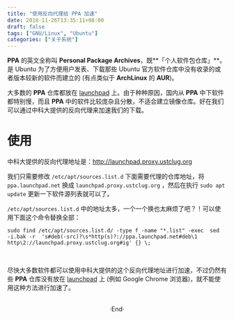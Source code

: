 ```yaml
---
title: "使用反向代理给 PPA 加速"
date: 2018-11-26T13:35:11+08:00
draft: false
tags: ["GNU/Linux", "Ubuntu"]
categories: ["关于系统"]
---
```

<!-- 
<img alt="" src="https://mogeko.github.io/images/035/" >
<span class="spoiler" ></span>
&emsp;&emsp;
 -->

**PPA** 的英文全称叫 **Personal Package Archives**，既**「个人软件包仓库」**。是 Ubuntu 为了方便用户发表、下载那些 Ubuntu 官方软件仓库中没有收录的或者版本较新的软件而建立的 (有点类似于 **ArchLinux** 的 **AUR**)。

大多数的 **PPA** 仓库都放在 [launchpad](https://launchpad.net) 上。由于种种原因，国内从 **PPA** 中下软件都特别慢，而且 **PPA** 中的软件比较庞杂且分散，不适合建立镜像仓库。好在我们可以通过中科大提供的反向代理来加速我们的下载。

# 使用

中科大提供的反向代理地址是：<http://launchpad.proxy.ustclug.org>

我们只需要修改 `/etc/apt/sources.list.d` 下面需要代理的仓库地址，将 `ppa.launchpad.net` 换成 `launchpad.proxy.ustclug.org` ，然后在执行 `sudo apt update` 更新一下软件源列表就可以了。

 `/etc/apt/sources.list.d` 中的地址太多，一个一个换也太麻烦了吧？！可以使用下面这个命令替换全部：

```shell
sudo find /etc/apt/sources.list.d/ -type f -name "*.list" -exec  sed  -i.bak -r  's#deb(-src)?\s*http(s)?://ppa.launchpad.net#deb\1 http\2://launchpad.proxy.ustclug.org#ig' {} \;
```

<br>

尽快大多数软件都可以使用中科大提供的这个反向代理地址进行加速，不过仍然有些 **PPA** 仓库没有放在 [launchpad](https://launchpad.net) 上 (例如 Google Chrome 浏览器)，就不能使用这种方法进行加速了。

<!-- 
# 搭建反向代理服务

你也可以使用自己的 **VPS**，或者任何**可以翻墙的服务器**来搭建自己的反向代理服务。

**NGINX 配置：**

```conf
#/etc/nginx/sites-available/ppa.launchpad.net 
server {
	listen 80;
	server_name [服务器地址];

	location / {
		proxy_pass http://ppa.launchpad.net; 
		proxy_redirect     off;
		proxy_set_header   Host             $host;
		proxy_set_header   X-Real-IP        $remote_addr;
		proxy_set_header   X-Forwarded-For  $proxy_add_x_forwarded_for;
	}
}
```
 -->







<br>

<center>  ·End·  </center>